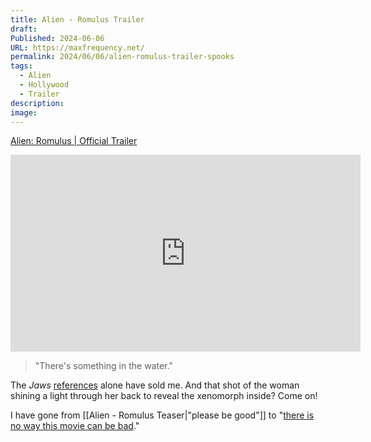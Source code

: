 ```yaml
---
title: Alien - Romulus Trailer
draft: 
Published: 2024-06-06
URL: https://maxfrequency.net/
permalink: 2024/06/06/alien-romulus-trailer-spooks
tags:
  - Alien
  - Hollywood
  - Trailer
description: 
image:
---
```

[Alien: Romulus | Official Trailer](https://youtube.com/watch?v=OzY2r2JXsDM)

<div class=iframe-container>
<iframe width="560" height="315" src="https://www.youtube-nocookie.com/embed/OzY2r2JXsDM?si=kAAMbsDLAR_cCryk" title="YouTube video player" frameborder="0" allow="accelerometer; autoplay; clipboard-write; encrypted-media; gyroscope; picture-in-picture; web-share" referrerpolicy="strict-origin-when-cross-origin" allowfullscreen></iframe>
</div>

> "There's something in the water."

The *Jaws* [references](https://en.wikipedia.org/wiki/Alien_(film)) alone have sold me. And that shot of the woman shining a light through her back to reveal the xenomorph inside? Come on! 

I have gone from [[Alien - Romulus Teaser|"please be good"]] to "[there is no way this movie can be bad](https://media.giphy.com/media/v1.Y2lkPTc5MGI3NjExODlpb2hwYzhhazJpb2d3ZGpkNG9nMmx6YXgyeDkwOWZ6ZHBmejM2eiZlcD12MV9pbnRlcm5hbF9naWZfYnlfaWQmY3Q9Zw/2gixvrHwx7Fd7BhdN6/giphy.gif)."